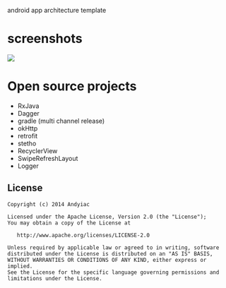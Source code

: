 
android app architecture template

# screenshots

![](http://7xj8qk.com2.z0.glb.qiniucdn.com/1709354444.jpg)
# Open source projects

- RxJava
- Dagger
- gradle (multi channel release)
- okHttp
- retrofit
- stetho
- RecyclerView
- SwipeRefreshLayout
- Logger



## License

    Copyright (c) 2014 Andyiac

    Licensed under the Apache License, Version 2.0 (the "License");
    You may obtain a copy of the License at

       http://www.apache.org/licenses/LICENSE-2.0

    Unless required by applicable law or agreed to in writing, software
    distributed under the License is distributed on an "AS IS" BASIS,
    WITHOUT WARRANTIES OR CONDITIONS OF ANY KIND, either express or implied.
    See the License for the specific language governing permissions and
    limitations under the License.
